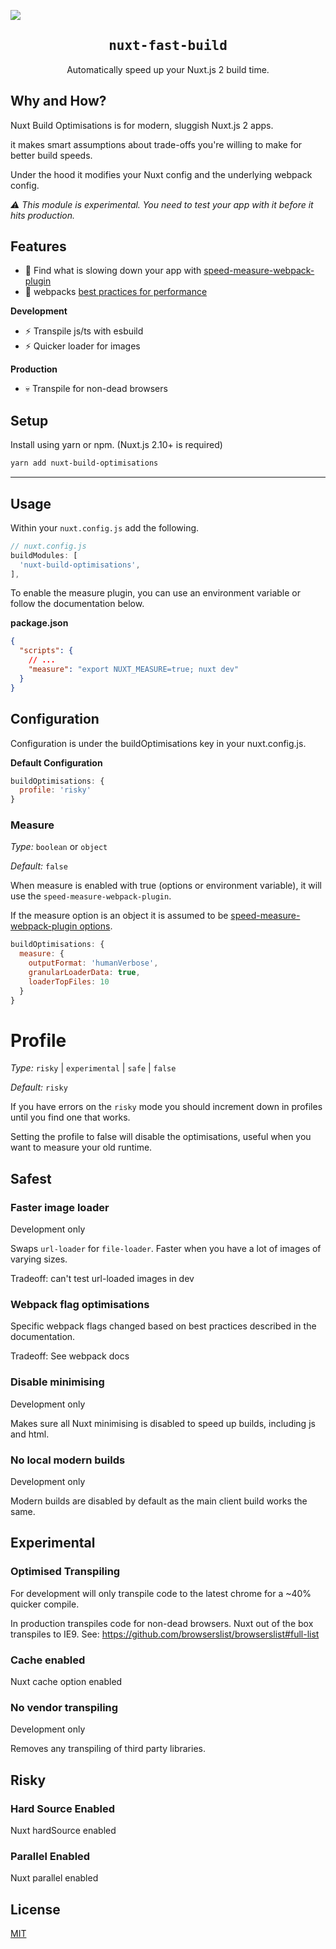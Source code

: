 ![](https://laravel-og.beyondco.de/Nuxt%20Fast%20Build.png?theme=light&packageManager=vue+add&packageName=import-components&pattern=texture&style=style_1&description=Automatically+speed+up+your+Nuxt+build+time.&md=1&showWatermark=0&fontSize=100px&images=collection)

<h2 align='center'><samp>nuxt-fast-build</samp></h2>

<p align='center'>Automatically speed up your Nuxt.js 2 build time.</p>


## Why and How?

Nuxt Build Optimisations is for modern, sluggish Nuxt.js 2 apps.

it makes smart assumptions about trade-offs you're willing to make for better build speeds.

Under the hood it modifies your Nuxt config and the underlying webpack config.

*:warning: This module is experimental. You need to test your app with it before it hits production.*

## Features

- :snail: Find what is slowing down your app with [speed-measure-webpack-plugin](https://github.com/stephencookdev/speed-measure-webpack-plugin)
- :mage: webpacks [best practices for performance](https://webpack.js.org/guides/build-performance/)

**Development**
- :zap: Transpile js/ts with esbuild
- :zap: Quicker loader for images

**Production**
- :skull: Transpile for non-dead browsers

## Setup

Install using yarn or npm. (Nuxt.js 2.10+ is required)

```bash
yarn add nuxt-build-optimisations
```

---

## Usage

Within your `nuxt.config.js` add the following.

```js
// nuxt.config.js
buildModules: [
  'nuxt-build-optimisations',
],
```

To enable the measure plugin, you can use an environment variable or follow the documentation below.

**package.json**

```json
{
  "scripts": {
    // ...
    "measure": "export NUXT_MEASURE=true; nuxt dev"
  }
}
```

## Configuration

Configuration is under the buildOptimisations key in your nuxt.config.js.

**Default Configuration**
```js
buildOptimisations: {
  profile: 'risky'
}
```


### Measure

*Type:* `boolean` or `object`

*Default:* `false`

When measure is enabled with true (options or environment variable), it will use the `speed-measure-webpack-plugin`.

If the measure option is an object it is assumed to be [speed-measure-webpack-plugin options](https://github.com/stephencookdev/speed-measure-webpack-plugin#options).

```js
buildOptimisations: {
  measure: {
    outputFormat: 'humanVerbose',
    granularLoaderData: true,
    loaderTopFiles: 10
  }
}
```


# Profile

*Type:* `risky` | `experimental` | `safe` | `false`

*Default:* `risky`

If you have errors on the `risky` mode you should increment down in profiles until you find one that works.

Setting the profile to false will disable the optimisations, useful when you want to measure your old runtime.

## Safest

### Faster image loader

Development only

Swaps `url-loader` for `file-loader`. Faster when you have a lot of images of varying sizes.

Tradeoff: can't test url-loaded images in dev 

### Webpack flag optimisations

Specific webpack flags changed based on best practices described in the documentation.

Tradeoff: See webpack docs

### Disable minimising

Development only

Makes sure all Nuxt minimising is disabled to speed up builds, including js and html.

### No local modern builds

Development only

Modern builds are disabled by default as the main client build works the same.

## Experimental

### Optimised Transpiling

For development will only transpile code to the latest chrome for a ~40% quicker compile.

In production transpiles code for non-dead browsers. Nuxt out of the box transpiles to IE9. See: https://github.com/browserslist/browserslist#full-list

### Cache enabled

Nuxt cache option enabled

### No vendor transpiling

Development only

Removes any transpiling of third party libraries. 

## Risky

### Hard Source Enabled

Nuxt hardSource enabled

### Parallel Enabled

Nuxt parallel enabled

## License

[MIT](LICENSE)

